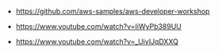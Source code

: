 - https://github.com/aws-samples/aws-developer-workshop



- https://www.youtube.com/watch?v=IiWyPb389UU

- https://www.youtube.com/watch?v=_UiyIJqDXXQ